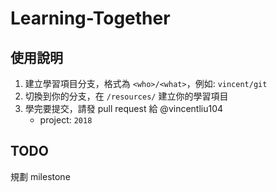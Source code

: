 # Learning-Together

## 使用說明

1. 建立學習項目分支，格式為 `<who>/<what>`，例如: `vincent/git`
2. 切換到你的分支，在 `/resources/` 建立你的學習項目
3. 學完要提交，請發 pull request 給 @vincentliu104
    - project: `2018`

## TODO

規劃 milestone
